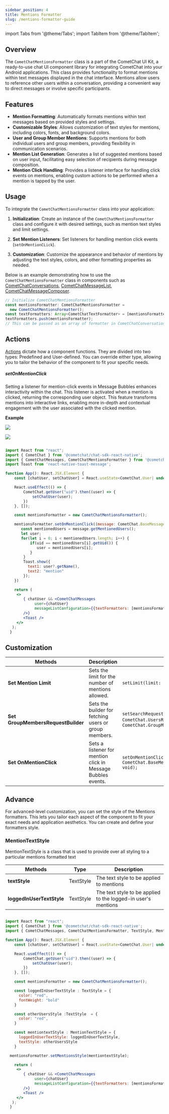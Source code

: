```yaml
---
sidebar_position: 4
title: Mentions Formatter
slug: /mentions-formatter-guide
---
```


import Tabs from '@theme/Tabs';
import TabItem from '@theme/TabItem';

## Overview

The `CometChatMentionsFormatter` class is a part of the CometChat UI Kit, a ready-to-use chat UI component library for integrating CometChat into your Android applications. This class provides functionality to format mentions within text messages displayed in the chat interface. Mentions allow users to reference other users within a conversation, providing a convenient way to direct messages or involve specific participants.

## Features

- **Mention Formatting**: Automatically formats mentions within text messages based on provided styles and settings.
- **Customizable Styles**: Allows customization of text styles for mentions, including colors, fonts, and background colors.
- **User and Group Member Mentions**: Supports mentions for both individual users and group members, providing flexibility in communication scenarios.
- **Mention List Generation**: Generates a list of suggested mentions based on user input, facilitating easy selection of recipients during message composition.
- **Mention Click Handling**: Provides a listener interface for handling click events on mentions, enabling custom actions to be performed when a mention is tapped by the user.

## Usage

To integrate the `CometChatMentionsFormatter` class into your application:

1. **Initialization**: Create an instance of the `CometChatMentionsFormatter` class and configure it with desired settings, such as mention text styles and limit settings.
2. **Set Mention Listeners**: Set listeners for handling mention click events (`setOnMentionCLick`).

3. **Customization**: Customize the appearance and behavior of mentions by adjusting the text styles, colors, and other formatting properties as needed.

Below is an example demonstrating how to use the `CometChatMentionsFormatter` class in components such as [CometChatConversations](./conversations), [CometChatMessageList](./message-list), [CometChatMessageComposer](./message-composer).

<Tabs>
<TabItem value="ts" label="Typescript">

```typescript
// Initialize CometChatMentionsFormatter
const mentionsFormatter: CometChatMentionsFormatter =
  new CometChatMentionsFormatter();
const textFormatters: Array<CometChatTextFormatter> = [mentionsFormatter];
textFormatters.push(mentionsFormatter);
// This can be passed as an array of formatter in CometChatConversations, MessageList or Message Composer by using textFormatters prop.
```

</TabItem>
</Tabs>

## Actions

[Actions](/ui-kit/react-native/components-overview#actions) dictate how a component functions. They are divided into two types: Predefined and User-defined. You can override either type, allowing you to tailor the behavior of the component to fit your specific needs.

##### setOnMentionClick

Setting a listener for mention-click events in Message Bubbles enhances interactivity within the chat. This listener is activated when a mention is clicked, returning the corresponding user object. This feature transforms mentions into interactive links, enabling more in-depth and contextual engagement with the user associated with the clicked mention.

**Example**
<Tabs>
<TabItem value="ios" label="iOS">

![](../assets/iOS/mentionsformatter_cometchat_screens.png)

</TabItem>
<TabItem value="android" label="Android">

![](../assets/android/mentionsformatter_cometchat_screens.png)

</TabItem>
</Tabs>

<Tabs>
<TabItem value="App" label="App.tsx">

```jsx

import React from "react";
import { CometChat } from '@cometchat/chat-sdk-react-native';
import { CometChatMessages, CometChatMentionsFormatter } from '@cometchat/chat-uikit-react-native';
import Toast from 'react-native-toast-message';

function App(): React.JSX.Element {
    const [chatUser, setChatUser] = React.useState<CometChat.User| undefined>();

    React.useEffect(() => {
        CometChat.getUser("uid").then((user) => {
            setChatUser(user);
        })
    }, []);

    const mentionsFormatter = new CometChatMentionsFormatter();

    mentionsFormatter.setOnMentionClick((message: CometChat.BaseMessage, uid: string) => {
       const mentionedUsers = message.getMentionedUsers();
       let user;
       for(let i = 0; i < mentionedUsers.length; i++) {
           if(uid == mentionedUsers[i].getUid()) {
              user = mentionedUsers[i];
           }
        }
        Toast.show({
          text1: user?.getName(),
          text2: "mention"
        });
    })

    return (
     <>
        { chatUser && <CometChatMessages
             user={chatUser}
             messageListConfiguration={{textFormatters: [mentionsFormatter]}}
        />}
        <Toast />
     </>
   );
  }

```

</TabItem>
</Tabs>

## Customization

| Methods                            | Description                                                  | Code                                                                                                                    |
| ---------------------------------- | ------------------------------------------------------------ | ----------------------------------------------------------------------------------------------------------------------- |
| **Set Mention Limit**              | Sets the limit for the number of mentions allowed.           | `setLimit(limit: number)`                                                                                               |
| **Set GroupMembersRequestBuilder** | Sets the builder for fetching users or group members.        | `setSearchRequestBuilder(requestBuilder: CometChat.UsersRequestBuilder` &#124; ` CometChat.GroupMembersRequestBuilder)` |
| **Set OnMentionClick**             | Sets a listener for mention click in Message Bubbles events. | `setOnMentionClick(callBack: (message: CometChat.BaseMessage, uid: string) => void);`                                   |

## Advance

For advanced-level customization, you can set the style of the Mentions formatters. This lets you tailor each aspect of the component to fit your exact needs and application aesthetics. You can create and define your formatters style.

### MentionTextStyle

MentionTextStyle is a class that is used to provide over all styling to a particular mentions formatted text

| Methods                   | Type      | Description                                                   |
| ------------------------- | --------- | ------------------------------------------------------------- |
| **textStyle**             | TextStyle | The text style to be applied to mentions                      |
| **loggedInUserTextStyle** | TextStyle | The text style to be applied to the logged-in user's mentions |

<Tabs>
<TabItem value="App" label="App.tsx">

```jsx

import React from "react";
import { CometChat } from '@cometchat/chat-sdk-react-native';
import { CometChatMessages, CometChatMentionsFormatter, TextStyle, MentionTextStyle } from '@cometchat/chat-uikit-react-native';

function App(): React.JSX.Element {
    const [chatUser, setChatUser] = React.useState<CometChat.User| undefined>();

    React.useEffect(() => {
        CometChat.getUser("uid").then((user) => {
            setChatUser(user);
        })
    }, []);

    const mentionsFormatter = new CometChatMentionsFormatter();

    const loggedInUserTextStyle : TextStyle = {
      color: "red",
      fontWeight: "bold"
    }

    const otherUsersStyle :TextStyle  = {
      color: "red",
    }

    const mentiontextStyle : MentionTextStyle = {
      loggedInUserTextStyle: loggedInUserTextStyle,
      textStyle: otherUsersStyle
    }

  mentionsFormatter.setMentionsStyle(mentiontextStyle);

    return (
     <>
        { chatUser && <CometChatMessages
             user={chatUser}
             messageListConfiguration={{textFormatters: [mentionsFormatter]}}
        />}
        <Toast />
     </>
   );
  }

```

</TabItem>
</Tabs>
